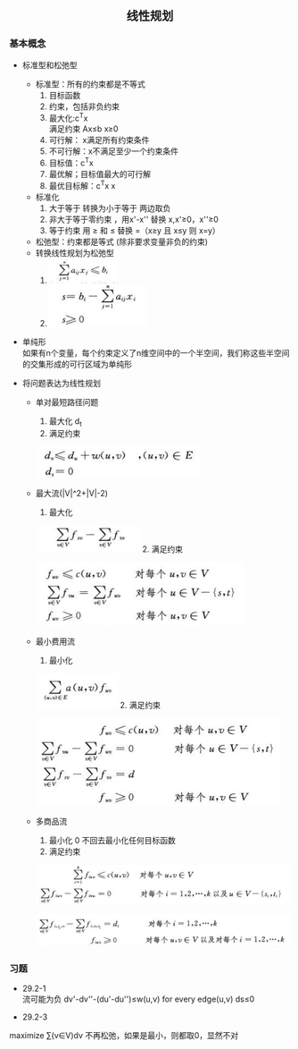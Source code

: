 ## <center>线性规划</center>

### 基本概念
* 标准型和松弛型
  - 标准型：所有的约束都是不等式
    1. 目标函数
    2. 约束，包括非负约束
    3. 最大化:c<sup>T</sup>x  
       满足约束 Ax≤b  x≥0
    4. 可行解： x满足所有约束条件
    5. 不可行解：x不满足至少一个约束条件
    5. 目标值：c<sup>T</sup>x  
    6. 最优解；目标值最大的可行解
    7. 最优目标解：c<sup>T</sup>x x
  - 标准化
    1. 大于等于 转换为小于等于 两边取负
    2. 非大于等于零约束 ，用x'-x'' 替换 x,x'≥0，x''≥0
    3. 等于约束 用 ≥ 和 ≤ 替换 =（x≥y 且 x≤y 则 x=y）
  - 松弛型：约束都是等式 (除非要求变量非负的约束)
  - 转换线性规划为松弛型
    1. ![bts0](../image/bts0.png)
    2. ![bts1](../image/bts1.png)
* 单纯形  
  如果有n个变量，每个约束定义了n维空间中的一个半空间，我们称这些半空间的交集形成的可行区域为单纯形

* 将问题表达为线性规划
  - 单对最短路径问题  
    1. 最大化 d<sub>t</sub>
    2. 满足约束 

    ![shortest](../image/shortest.png)

  - 最大流(|V|^2+|V|-2)
    1. 最大化 

    ![flow0](../image/flow0.png)
    2. 满足约束

     ![flow1](../image/flow1.png)

  - 最小费用流
    1. 最小化 

    ![leastcost0](../image/leastcost0.png)
    2. 满足约束 

    ![leastcost1](../image/leastcost1.png)

  - 多商品流
    1. 最小化 0 不回去最小化任何目标函数
    2. 满足约束

    ![manygoods0](../image/manygoods0.png)

    ![manygoods1](../image/manygoods1.png)


### 习题
* 29.2-1  
流可能为负 dv'-dv''-(du'-du'')≤w(u,v) for every edge(u,v)   ds≤0

* 29.2-3

maximize ∑(v∈V)dv 不再松弛，如果是最小，则都取0，显然不对